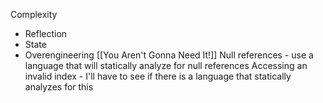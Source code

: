 Complexity
- Reflection
- State
- Overengineering [[You Aren't Gonna Need It!]]
Null references - use a language that will statically analyze for null references
Accessing an invalid index - I'll have to see if there is a language that statically analyzes for this